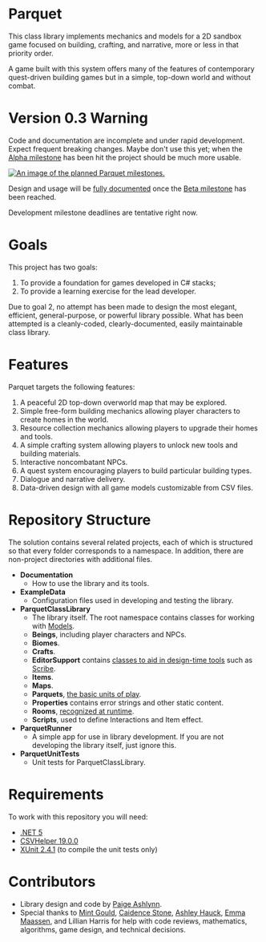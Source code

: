 # Parquet

This class library implements mechanics and models for a 2D sandbox game focused on building, crafting, and narrative, more or less in that priority order.

A game built with this system offers many of the features of contemporary quest-driven building games but in a simple, top-down world and without combat.

# Version 0.3 Warning

Code and documentation are incomplete and under rapid development.  Expect frequent breaking changes.  Maybe don't use this yet; when the [Alpha milestone](https://github.com/mxashlynn/Parquet/milestone/2) has been hit the project should be much more usable.

[<img src="https://media.githubusercontent.com/media/mxashlynn/Parquet/master/Documentation/Parquet_Roadmap.png" alt="An image of the planned Parquet milestones." style="max-width: 100%" />](https://media.githubusercontent.com/media/mxashlynn/Parquet/master/Documentation/Parquet_Roadmap.png)

Design and usage will be [fully documented](https://github.com/mxashlynn/Parquet/tree/master/Documentation) once the [Beta milestone](https://github.com/mxashlynn/Parquet/milestone/3) has been reached.

Development milestone deadlines are tentative right now.

# Goals

This project has two goals:

1. To provide a foundation for games developed in C# stacks;
2. To provide a learning exercise for the lead developer.

Due to goal 2, no attempt has been made to design the most elegant, efficient, general-purpose, or powerful library possible.
What has been attempted is a cleanly-coded, clearly-documented, easily maintainable class library.

# Features

Parquet targets the following features:

1. A peaceful 2D top-down overworld map that may be explored.
2. Simple free-form building mechanics allowing player characters to create homes in the world.
3. Resource collection mechanics allowing players to upgrade their homes and tools.
4. A simple crafting system allowing players to unlock new tools and building materials.
5. Interactive noncombatant NPCs.
6. A quest system encouraging players to build particular building types.
7. Dialogue and narrative delivery.
8. Data-driven design with all game models customizable from CSV files.

# Repository Structure

The solution contains several related projects, each of which is structured so that every folder corresponds to a namespace.  In addition, there are non-project directories with additional files.

- **Documentation**
    - How to use the library and its tools.
- **ExampleData**
    - Configuration files used in developing and testing the library.
- **ParquetClassLibrary**
    - The library itself. The root namespace contains classes for working with [Models](https://github.com/mxashlynn/Parquet/blob/master/Documentation/2-How_Parquet_Handles_Game_Objects.md).
    - **Beings**, including player characters and NPCs.
    - **Biomes**.
    - **Crafts**.
    - **EditorSupport** contains [classes to aid in design-time tools](https://github.com/mxashlynn/Parquet/ParquetClassLibrary/EditorSupport/IModelEdit.cs) such as [Scribe](https://github.com/mxashlynn/Scribe/).
    - **Items**.
    - **Maps**.
    - **Parquets**, [the basic units of play](https://github.com/mxashlynn/Parquet/blob/master/Documentation/3-How_Parquets_Work.md).
    - **Properties** contains error strings and other static content.
    - **Rooms**, [recognized at runtime](https://github.com/mxashlynn/Parquet/blob/master/Documentation/4.-Room_Detection_and_Type_Assignment.md).
    - **Scripts**, used to define Interactions and Item effect.
- **ParquetRunner**
    - A simple app for use in library development.  If you are not developing the library itself, just ignore this.
- **ParquetUnitTests**
    - Unit tests for ParquetClassLibrary.

# Requirements

To work with this repository you will need:

- [.NET 5](https://dotnet.microsoft.com/download/dotnet/5.0)
- [CSVHelper 19.0.0](https://joshclose.github.io/CsvHelper/)
- [XUnit 2.4.1](https://github.com/xunit/xunit) (to compile the unit tests only)

# Contributors
- Library design and code by [Paige Ashlynn](https://github.com/mxashlynn/).
- Special thanks to [Mint Gould](https://github.com/WispyMouse), [Caidence Stone](https://github.com/caidencestone), [Ashley Hauck](https://github.com/khyperia), [Emma Maassen](https://github.com/Enichan), and Lillian Harris for help with code reviews, mathematics, algorithms, game design, and technical decisions.
